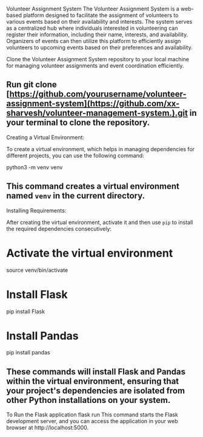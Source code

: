 
Volunteer Assignment System
The Volunteer Assignment System is a web-based platform designed to facilitate the assignment of volunteers to various events based on their availability and interests. The system serves as a centralized hub where individuals interested in volunteering can register their information, including their name, interests, and availability. Organizers of events can then utilize this platform to efficiently assign volunteers to upcoming events based on their preferences and availability.


Clone the Volunteer Assignment System repository to your local machine for managing volunteer assignments and event coordination efficiently.

Run git clone [https://github.com/yourusername/volunteer-assignment-system](https://github.com/xx-sharvesh/volunteer-management-system.).git in your terminal to clone the repository. 
--------------------------------------------------------------------------------------------------------------------------------------------------------------------
Creating a Virtual Environment:

To create a virtual environment, which helps in managing dependencies for different projects, you can use the following command:

python3 -m venv venv

This command creates a virtual environment named `venv` in the current directory.
--------------------------------------------------------------------------------------------------------------------------------------------------------------------
Installing Requirements:

After creating the virtual environment, activate it and then use `pip` to install the required dependencies consecutively:

# Activate the virtual environment
source venv/bin/activate

# Install Flask
pip install Flask

# Install Pandas
pip install pandas

These commands will install Flask and Pandas within the virtual environment, ensuring that your project's dependencies are isolated from other Python installations on your system.
--------------------------------------------------------------------------------------------------------------------------------------------------------------------
To Run the Flask application
flask run
This command starts the Flask development server, and you can access the application in your web browser at http://localhost:5000.
